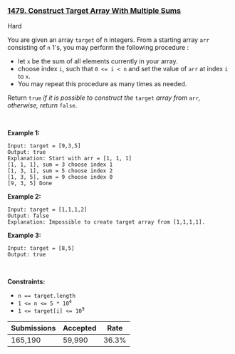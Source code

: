 ### [1479. Construct Target Array With Multiple Sums](https://leetcode.com/problems/construct-target-array-with-multiple-sums/)

Hard

You are given an array `` target `` of n integers. From a starting array `` arr `` consisting of `` n `` 1's, you may perform the following procedure :

*   let `` x `` be the sum of all elements currently in your array.
*   choose index `` i ``, such that `` 0 <= i < n `` and set the value of `` arr `` at index `` i `` to `` x ``.
*   You may repeat this procedure as many times as needed.

Return `` true `` _if it is possible to construct the_ `` target `` _array from_ `` arr ``_, otherwise, return_ `` false ``.

 

__Example 1:__

```
Input: target = [9,3,5]
Output: true
Explanation: Start with arr = [1, 1, 1] 
[1, 1, 1], sum = 3 choose index 1
[1, 3, 1], sum = 5 choose index 2
[1, 3, 5], sum = 9 choose index 0
[9, 3, 5] Done
```

__Example 2:__

```
Input: target = [1,1,1,2]
Output: false
Explanation: Impossible to create target array from [1,1,1,1].
```

__Example 3:__

```
Input: target = [8,5]
Output: true
```

 

__Constraints:__

*   `` n == target.length ``
*   <code>1 <= n <= 5 * 10<sup>4</sup></code>
*   <code>1 <= target[i] <= 10<sup>9</sup></code>

| Submissions    | Accepted     | Rate   |
| -------------- | ------------ | ------ |
| 165,190 | 59,990 | 36.3% |